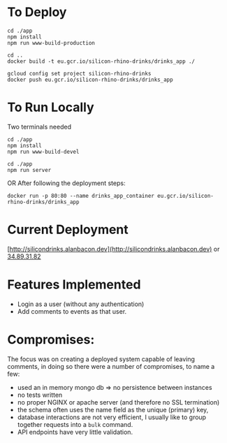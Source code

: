

# To Deploy

```
cd ./app
npm install
npm run www-build-production

cd ..
docker build -t eu.gcr.io/silicon-rhino-drinks/drinks_app ./

gcloud config set project silicon-rhino-drinks
docker push eu.gcr.io/silicon-rhino-drinks/drinks_app
```

# To Run Locally

Two terminals needed
```
cd ./app
npm install
npm run www-build-devel
```

```
cd ./app
npm run server
```

OR After following the deployment steps:

```
docker run -p 80:80 --name drinks_app_container eu.gcr.io/silicon-rhino-drinks/drinks_app 
```

# Current Deployment

[http://silicondrinks.alanbacon.dev](http://silicondrinks.alanbacon.dev)
or
[34.89.31.82](http://34.89.31.82)

# Features Implemented

 - Login as a user (without any authentication)
 - Add comments to events as that user.

# Compromises:

The focus was on creating a deployed system capable of leaving comments, in doing so there were a number of compromises, to name a few:

 - used an in memory mongo db => no persistence between instances
 - no tests written
 - no proper NGINX or apache server (and therefore no SSL termination)
 - the schema often uses the name field as the unique (primary) key,
 - database interactions are not very efficient, I usually like to group together requests into a `bulk` command.
 - API endpoints have very little validation.
 


